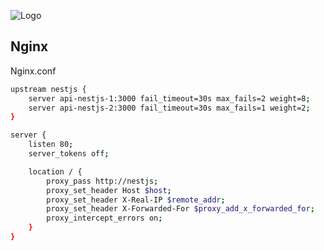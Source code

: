 
![Logo](https://github.com/LaserOnline/docker-nginx-load-balancer-ex1/assets/51033703/7b87b976-4819-4997-b564-d2a78818804b)


## Nginx

Nginx.conf

```bash
upstream nestjs {
    server api-nestjs-1:3000 fail_timeout=30s max_fails=2 weight=8;
    server api-nestjs-2:3000 fail_timeout=30s max_fails=1 weight=2;
}

server {
    listen 80;
    server_tokens off;

    location / {
        proxy_pass http://nestjs;
        proxy_set_header Host $host;
        proxy_set_header X-Real-IP $remote_addr;
        proxy_set_header X-Forwarded-For $proxy_add_x_forwarded_for;
        proxy_intercept_errors on;
    }
}
```

